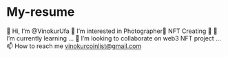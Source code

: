 # My-resume
👋 Hi, I’m @VinokurUfa
👀 I’m interested in Photographer📸 NFT Creating 🎨
🌱 I’m currently learning ...
💞️ I’m looking to collaborate on web3 NFT project ...
📫 How to reach me vinokurcoinlist@gmail.com

